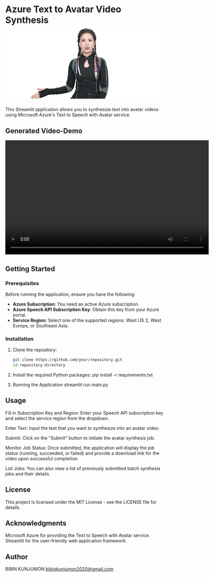 # Azure Text to Avatar Video Synthesis ![Avatar Image](assets/avatar.png)

This Streamlit application allows you to synthesize text into avatar videos using Microsoft Azure's Text to Speech with Avatar service.
## Generated Video-Demo
<video width="640" height="360" controls>
  <source src="https://youtu.be/cps8--PuKB0" type="video/mp4">
</video>

## Getting Started

### Prerequisites

Before running the application, ensure you have the following:

- **Azure Subscription**: You need an active Azure subscription.
- **Azure Speech API Subscription Key**: Obtain this key from your Azure portal.
- **Service Region**: Select one of the supported regions: West US 2, West Europe, or Southeast Asia.

### Installation

1. Clone the repository:

   ```bash
   git clone https://github.com/your/repository.git
   cd repository-directory
2. Install the required Python packages:
pip install -r requirements.txt

3. Running the Application
streamlit run main.py


## Usage
Fill in Subscription Key and Region: Enter your Speech API subscription key and select the service region from the dropdown.

Enter Text: Input the text that you want to synthesize into an avatar video.

Submit: Click on the "Submit" button to initiate the avatar synthesis job.

Monitor Job Status: Once submitted, the application will display the job status (running, succeeded, or failed) and provide a download link for the video upon successful completion.

List Jobs: You can also view a list of previously submitted batch synthesis jobs and their details.

## License
This project is licensed under the MIT License - see the LICENSE file for details.


## Acknowledgments
Microsoft Azure for providing the Text to Speech with Avatar service.
Streamlit for the user-friendly web application framework.
## Author
BIBIN KUNJUMON
bibinkunjumon2020@gmail.com